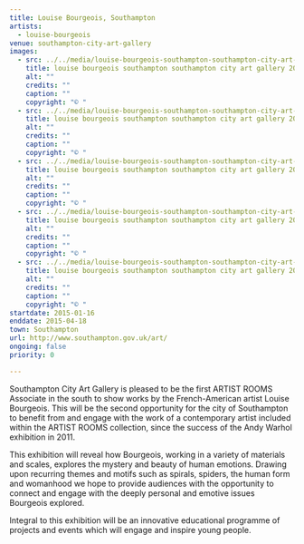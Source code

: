 ```yaml
---
title: Louise Bourgeois, Southampton
artists:
  - louise-bourgeois
venue: southampton-city-art-gallery
images:
  - src: ../../media/louise-bourgeois-southampton-southampton-city-art-gallery-2015-01-16-0.webp
    title: louise bourgeois southampton southampton city art gallery 2015 01 16 0
    alt: ""
    credits: ""
    caption: ""
    copyright: "© "
  - src: ../../media/louise-bourgeois-southampton-southampton-city-art-gallery-2015-01-16-1.webp
    title: louise bourgeois southampton southampton city art gallery 2015 01 16 1
    alt: ""
    credits: ""
    caption: ""
    copyright: "© "
  - src: ../../media/louise-bourgeois-southampton-southampton-city-art-gallery-2015-01-16-2.webp
    title: louise bourgeois southampton southampton city art gallery 2015 01 16 2
    alt: ""
    credits: ""
    caption: ""
    copyright: "© "
  - src: ../../media/louise-bourgeois-southampton-southampton-city-art-gallery-2015-01-16-3.webp
    title: louise bourgeois southampton southampton city art gallery 2015 01 16 3
    alt: ""
    credits: ""
    caption: ""
    copyright: "© "
  - src: ../../media/louise-bourgeois-southampton-southampton-city-art-gallery-2015-01-16-4.webp
    title: louise bourgeois southampton southampton city art gallery 2015 01 16 4
    alt: ""
    credits: ""
    caption: ""
    copyright: "© "
startdate: 2015-01-16
enddate: 2015-04-18
town: Southampton
url: http://www.southampton.gov.uk/art/
ongoing: false
priority: 0

---
```


Southampton City Art Gallery is pleased to be the first ARTIST ROOMS Associate in the south to show works by the French-American artist Louise Bourgeois. This will be the second opportunity for the city of Southampton to benefit from and engage with the work of a contemporary artist included within the ARTIST ROOMS collection, since the success of the Andy Warhol exhibition in 2011.

This exhibition will reveal how Bourgeois, working in a variety of materials and scales, explores the mystery and beauty of human emotions. Drawing upon recurring themes and motifs such as spirals, spiders, the human form and womanhood we hope to provide audiences with the opportunity to connect and engage with the deeply personal and emotive issues Bourgeois explored.

Integral to this exhibition will be an innovative educational programme of projects and events which will engage and inspire young people.
